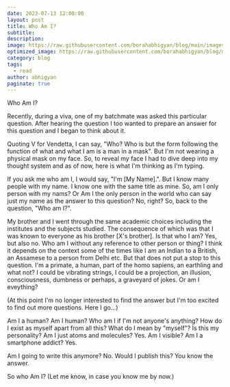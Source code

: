 ```yaml
---
date: 2023-07-13 12:00:00
layout: post
title: Who Am I?
subtitle: 
description: 
image: https://raw.githubusercontent.com/borahabhigyan/blog/main/images/q.png
optimized_image: https://raw.githubusercontent.com/borahabhigyan/blog/main/images/q.png
category: blog
tags:
  - read
author: abhigyan
paginate: true
---
```

Who Am I?

Recently, during a viva, one of my batchmate was asked this particular question. After hearing the question I too wanted to prepare an answer for this question and I began to think about it.

Quoting V for Vendetta, I can say, "Who? Who is but the form following the function of what and what I am is a man in a mask". But I'm not wearing a physical mask on my face. So, to reveal my face I had to dive deep into my thought system and as of now, here is what I'm thinking as I'm typing.

If you ask me who am I, I would say, "I'm [My Name].". But I know many people with my name. I know one with the same title as mine. So, am I only person with my nams? Or Am I the only person in the world who can say just my name as the answer to this question? No, right? So, back to the question, "Who am I?".

My brother and I went through the same academic choices including the institutes and the subjects studied. The consequence of which was that I was known to everyone as his brother [X's brother]. Is that who I am? Yes, but also no. Who am I without any reference to other person or thing? I think it depends on the context some of the times like I am an Indian to a British, an Assamese to a person from Delhi etc. But that does not put a stop to this question. I'm a primate, a human, part of the homo sapiens, an earthling and what not? I could be vibrating strings, I could be a projection, an illusion, consciousness, dumbness or perhaps, a graveyard of jokes. Or am I eveything? 

(At this point I'm no longer interested to find the answer but I'm too excited to find out more questions. Here I go...)

Am I a human? Am I human? Who am I if I'm not anyone's anything? How do I exist as myself apart from all this? What do I mean by "myself"? Is this my personality? Am I just atoms and molecules? Yes. Am I visible? Am I a smartphone addict? Yes.

Am I going to write this anymore? No.
Would I publish this? 
You know the answer.

So who Am I? 
(Let me know, in case you know me by now.)
